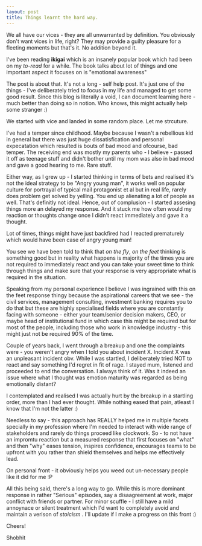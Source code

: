 ```yaml
---
layout: post
title: Things learnt the hard way.
---
```


We all have our vices - they are all unwarranted by definition. You obviously don't want vices in life, right? They may provide a guilty pleasure for a fleeting moments but that's it. No addition beyond it.

I've been reading <strong>ikigai</strong> which is an insanely popular book which had been on my <em>to-read</em> for a while. The book talks about lot of things and one important aspect it focuses on is "emotional awareness"

The post is about that. It's not a long - self help post. It's just one of the things - I've deliberately tried to focus in my life and managed to get some good result. Since this blog is literally a void, I can document learning here - much better than doing so in notion. Who knows, this might actually help some stranger :)

We started with vice and landed in some random place. Let me strcuture.

I've had a temper since childhood. Maybe because I wasn't a rebellious kid in general but there was just huge dissatisfication and personal expecatation which resulted is bouts of bad mood and ofcourse, bad temper. The receiving end was mostly my parents who - I believe - passed it off as teenage stuff and didn't bother until my mom was also in bad mood and gave a good hearing to me. Rare stuff.

Either way, as I grew up - I started thinking in terms of bets and realised it's not the ideal strategy to be "Angry young man", it works well on popular culture for portrayal of typical mail protagonist et al but in real life, rarely does problem get solved by yelling. You end up alienating a lot of people as well. That's definitly not ideal.
Hence, out of complusion - I started assesing things more an delayed my response. And it stuck me how often would my reaction or thoughts change once I didn't react immediately and gave it a thought.

Lot of times, things might have just backfired had I reacted prematurely which would have been case of angry young man!

You see we have been told to think that <em>on the fly</em>, <em>on the feet</em> thinking is something good but in reality what happens is majority of the times you are not required to immediately react and you can take your sweet time to think through things and make sure that your  response is very appropriate what is required in the situation. 

Speaking from my personal experience I believe I was ingrained with this on the feet response thingy because the aspirational careers that we see - the civil services, management consulting, investment banking requires you to do that but these are highly specialised fields where you are constantly facing with someone - either your team/senior decision makers,  CEO, or maybe head of institutional fund in which case this might be required but for most of the people, including those who work in knowledge industry - this might just not be required 90% of the time.

Couple of years back, I went through a breakup and one the complaints were - you weren't angry when I told you about incident X. Incident X was an unpleasant incident obv. While I was startled, I deliberately tried NOT to react and say something I'd regret in fit of rage. I stayed mum, listened and proceeded to end the conversation. I always think of it. Was it indeed an issue where what I thought was emotion maturity was regarded as being emotionally distant? 

I contemplated and realised I was actually hurt by the breakup in a startling order, more than I had ever thought. While nothing eased that pain, atleast I know that I'm not the latter :)  

Needless to say - this approach has REALLY helped me in multiple facets specially in my profession where I'm needed to interact with wide range of stakeholders and rarely do things proceed like clockwork. So - to not have an impromtu reaction but a measured response that first focuses on "what" and then "why" eases tension, inspires confidence, encourages teams to be upfront with you rather than shield themselves and helps me effectively lead. 

On personal front - it obviously helps you weed out un-necessary people like it did for me :P

All this being said, there's a long way to go. While this is more dominant response in rather "Serious" episodes, say a disaagreement at work, major conflict with friends or partner. For minor scuffle - I still have a mild annoynace or silent treatment which I'd want to completely avoid and maintain a verison of <em> stoicism </em>. I'll update if I make a progress on this front :)

Cheers!

Shobhit
